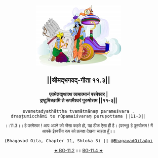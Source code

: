 <center><img src="../../asset/BG.png" alt="#API #bhagavadgitaapi #slok #nodejs #js #api #gitaapi #krishna #hinduism #vedic #ISKCON #shreemadbhagavadgita #technology"/>
<h2>||श्रीमद्‍भगवद्‍-गीता ११.३||</h2>
<h3>एवमेतद्यथात्थ त्वमात्मानं परमेश्वर |<br/>द्रष्टुमिच्छामि ते रूपमैश्वरं पुरुषोत्तम ||११-३||</h3>
<pre>evametadyathāttha tvamātmānaṃ parameśvara .<br/>draṣṭumicchāmi te rūpamaiśvaraṃ puruṣottama ||11-3||</pre>
<p>।।11.3।। हे परमेश्वर ! आप अपने को जैसा कहते हो, यह ठीक ऐसा ही है। (परन्तु) हे पुरुषोत्तम ! मैं आपके ईश्वरीय रूप को प्रत्यक्ष देखना चाहता हूँ।।</p>
<pre>(Bhagavad Gita, Chapter 11, Shloka 3) || <a href="https://twitter.com/bhagavadgitaapi">@BhagavadGitaApi</a></pre><a href="../../11/2">⏪  BG-11.2</a><b>        ।।        </b><a href="../../11/4">BG-11.4  ⏩</a></center></center>